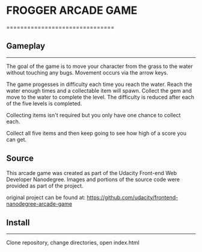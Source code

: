 # FROGGER ARCADE GAME
===============================
## Gameplay
--------
The goal of the game is to move your character from the grass to the water
without touching any bugs.  Movement occurs via the arrow keys.

The game progesses in difficulty each time you reach the water.  Reach the water
enough times and a collectable item will spawn.  Collect the gem and move to the
water to complete the level.  The difficulty is reduced after each of the
five levels is completed.

Collecting items isn't required but you only have one chance to collect each.

Collect all five items and then keep going to see how high of a score you can get.

## Source
This arcade game was created as part of the Udacity Front-end Web Developer Nanodegree.  Images and portions of the source code were provided as part of the project.  

original project can be found at: https://github.com/udacity/frontend-nanodegree-arcade-game 

## Install
--------
Clone repository, change directories, open index.html


